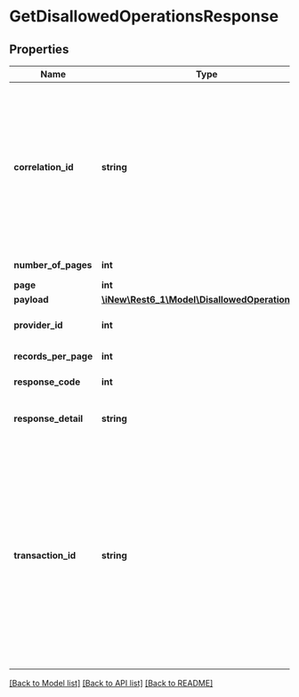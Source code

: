 # GetDisallowedOperationsResponse

## Properties
Name | Type | Description | Notes
------------ | ------------- | ------------- | -------------
**correlation_id** | **string** | this field is used to correlate requests and responses in case of asynchronous communication via JMS&lt;br&gt; The correlationId of any response must always be set to the same value given in the request for any API call! | 
**number_of_pages** | **int** | the numberOfPages | 
**page** | **int** | the page | 
**payload** | [**\iNew\Rest6_1\Model\DisallowedOperationDto[]**](DisallowedOperationDto.md) | the payload | [optional] 
**provider_id** | **int** | the unique MVNO provider ID | 
**records_per_page** | **int** | the recordsPerPage | 
**response_code** | **int** | the response code value | 
**response_detail** | **string** | contains detailed information about the responseCode | 
**transaction_id** | **string** | this field is used to indicate that the message is part of a specific transaction&lt;br&gt; the difference to correlationId is that while the correlationId should be just match for one request/response exchange, the transactionId can be the same for several request/response exchanges that are part of one transaction | [optional] 

[[Back to Model list]](../README.md#documentation-for-models) [[Back to API list]](../README.md#documentation-for-api-endpoints) [[Back to README]](../README.md)


